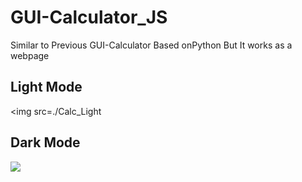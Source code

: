 # GUI-Calculator_JS
Similar to Previous GUI-Calculator Based onPython But It works as a webpage
## Light Mode
<img src=./Calc_Light
## Dark Mode
<img src=./Calc_Dark>
